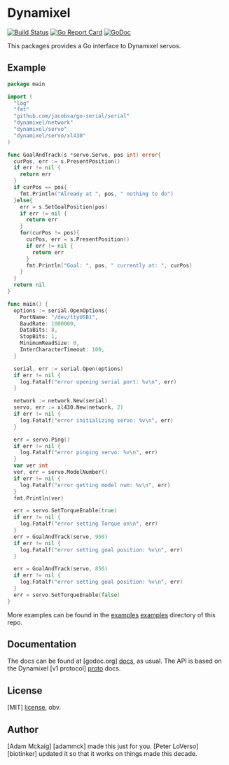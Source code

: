 # Dynamixel

[![Build Status](https://travis-ci.org/adammck/dynamixel.svg?branch=master)](https://travis-ci.org/adammck/dynamixel)
[![Go Report Card](https://goreportcard.com/badge/github.com/adammck/dynamixel)](https://goreportcard.com/report/github.com/adammck/dynamixel)
[![GoDoc](https://godoc.org/github.com/adammck/dynamixel?status.svg)](https://godoc.org/github.com/adammck/dynamixel)

This packages provides a Go interface to Dynamixel servos.


## Example

```go
package main

import (
  "log"
  "fmt"
  "github.com/jacobsa/go-serial/serial"
  "dynamixel/network"
  "dynamixel/servo"
  "dynamixel/servo/xl430"
)

func GoalAndTrack(s *servo.Servo, pos int) error{
  curPos, err := s.PresentPosition()
  if err != nil {
    return err
  }
  if curPos == pos{
    fmt.Println("Already at ", pos, " nothing to do")
  }else{
    err = s.SetGoalPosition(pos)
    if err != nil {
      return err
    }
    for(curPos != pos){
      curPos, err = s.PresentPosition()
      if err != nil {
        return err
      }
      fmt.Println("Goal: ", pos, " currently at: ", curPos)
    }
  }
  return nil
}

func main() {
  options := serial.OpenOptions{
    PortName: "/dev/ttyUSB1",
    BaudRate: 1000000,
    DataBits: 8,
    StopBits: 1,
    MinimumReadSize: 0,
    InterCharacterTimeout: 100,
  }

  serial, err := serial.Open(options)
  if err != nil {
    log.Fatalf("error opening serial port: %v\n", err)
  }

  network := network.New(serial)
  servo, err := xl430.New(network, 2)
  if err != nil {
    log.Fatalf("error initializing servo: %v\n", err)
  }

  err = servo.Ping()
  if err != nil {
    log.Fatalf("error pinging servo: %v\n", err)
  }
  var ver int
  ver, err = servo.ModelNumber()
  if err != nil {
    log.Fatalf("error getting model num: %v\n", err)
  }
  fmt.Println(ver)

  err = servo.SetTorqueEnable(true)
  if err != nil {
    log.Fatalf("error setting Torque on\n", err)
  }
  err = GoalAndTrack(servo, 950)
  if err != nil {
    log.Fatalf("error setting goal position: %v\n", err)
  }

  err = GoalAndTrack(servo, 850)
  if err != nil {
    log.Fatalf("error setting goal position: %v\n", err)
  }
  err = servo.SetTorqueEnable(false)
}

```

More examples can be found in the [examples] [examples] directory of this repo.


## Documentation

The docs can be found at [godoc.org] [docs], as usual.
The API is based on the Dynamixel [v1 protocol] [proto] docs.


## License

[MIT] [license], obv.


## Author

[Adam Mckaig] [adammck] made this just for you.
[Peter LoVerso] [biotinker] updated it so that it works on things made this decade.




[ax]:       http://support.robotis.com/en/product/dynamixel/ax_series/dxl_ax_actuator.htm
[xl]:       http://support.robotis.com/en/product/dynamixel/xl-series/xl-320.htm
[docs]:     https://godoc.org/github.com/adammck/dynamixel
[examples]: https://github.com/adammck/dynamixel/tree/master/examples
[proto]:    http://support.robotis.com/en/product/dynamixel/ax_series/dxl_ax_actuator.htm#Control_Table
[license]:  https://github.com/adammck/dynamixel/blob/master/LICENSE

